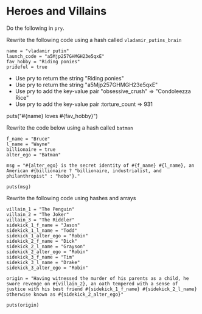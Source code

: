 # Heroes and Villains 

Do the following in `pry`.

Rewrite the following code using a hash called `vladamir_putins_brain`

```
name = "vladamir putin"
launch_code = "a5Mjp257GHMGH23e5qxE"
fav_hobby = "Riding ponies"
prideful = true
```

- Use pry to return the string "Riding ponies"
- Use pry to return the string "a5Mjp257GHMGH23e5qxE"
- Use pry to add the key-value pair "obsessive_crush" => "Condoleezza Rice"
- Use pry to add the key-value pair :torture_count => 931


puts("#{name} loves #{fav_hobby}")

Rewrite the code below using a hash called `batman`

```
f_name = "Bruce"
l_name = "Wayne"
billionaire = true
alter_ego = "Batman"

msg = "#{alter_ego} is the secret identity of #{f_name} #{l_name}, an American #{billionaire ? "billionaire, industrialist, and philanthropist" : "hobo"}."

puts(msg)
```

Rewrite the following code using hashes and arrays

```
villain_1 = "The Penguin"
villain_2 = "The Joker"
villain_3 = "The Riddler"
sidekick_1_f_name = "Jason"
sidekick_1_l_name = "Todd"
sidekick_1_alter_ego = "Robin"
sidekick_2_f_name = "Dick"
sidekick_2_l_name = "Grayson"
sidekick_2_alter_ego = "Robin"
sidekick_3_f_name = "Tim"
sidekick_3_l_name = "Drake"
sidekick_3_alter_ego = "Robin"

origin = "Having witnessed the murder of his parents as a child, he swore revenge on #{villain_2}, an oath tempered with a sense of justice with his best friend #{sidekick_1_f_name} #{sidekick_2_l_name} otherwise known as #{sidekick_2_alter_ego}" 

puts(origin)
```

